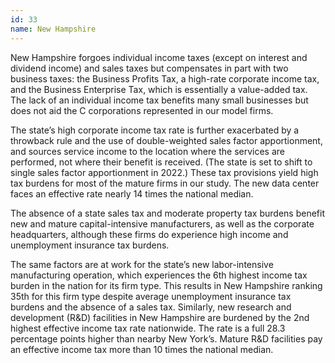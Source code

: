 ```yaml
---
id: 33 
name: New Hampshire
---
```


New Hampshire forgoes individual income taxes (except on interest and dividend income) and sales taxes but compensates in part with two business taxes: the Business Profits Tax, a high-rate corporate income tax, and the Business Enterprise Tax, which is essentially a value-added tax. The lack of an individual income tax benefits many small businesses but does not aid the C corporations represented in our model firms.

The state’s high corporate income tax rate is further exacerbated by a throwback rule and the use of double-weighted sales factor apportionment, and sources service income to the location where the services are performed, not where their benefit is received. (The state is set to shift to single sales factor apportionment in 2022.) These tax provisions yield high tax burdens for most of the mature firms in our study. The new data center faces an effective rate nearly 14 times the national median.

The absence of a state sales tax and moderate property tax burdens benefit new and mature capital-intensive manufacturers, as well as the corporate headquarters, although these firms do experience high income and unemployment insurance tax burdens.

The same factors are at work for the state’s new labor-intensive manufacturing operation, which experiences the 6th highest income tax burden in the nation for its firm type. This results in New Hampshire ranking 35th for this firm type despite average unemployment insurance tax burdens and the absence of a sales tax. Similarly, new research and development (R&D) facilities in New Hampshire are burdened by the 2nd highest effective income tax rate nationwide. The rate is a full 28.3 percentage points higher than nearby New York’s. Mature R&D facilities pay an effective income tax more than 10 times the national median.